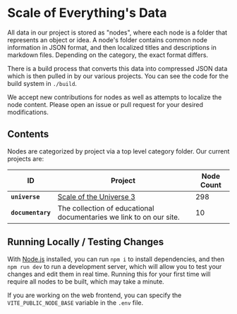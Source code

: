# Scale of Everything's Data

All data in our project is stored as "nodes", where each node is a folder that represents an object or idea. A node's folder contains common node information in JSON format, and then localized titles and descriptions in markdown files. Depending on the category, the exact format differs.

There is a build process that converts this data into compressed JSON data which is then pulled in by our various projects. You can see the code for the build system in `./build`.

We accept new contributions for nodes as well as attempts to localize the node content. Please open an issue or pull request for your desired modifications.

## Contents

Nodes are categorized by project via a top level category folder. Our current projects are:

| ID | Project | Node Count |
| --- | --- | --- |
| **`universe`** | [Scale of the Universe 3](https://scaleofeverything.com) | 298 |
| **`documentary`** | The collection of educational documentaries we link to on our site. | 10 |

## Running Locally / Testing Changes

With [Node.js](https://nodejs.org) installed, you can run `npm i` to install dependencies, and then `npm run dev` to run a development server, which will allow you to test your changes and edit them in real time. Running this for your first time will require all nodes to be built, which may take a minute.

If you are working on the web frontend, you can specify the `VITE_PUBLIC_NODE_BASE` variable in the `.env` file.
